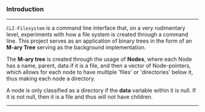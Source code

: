### Introduction
---
`CLI-Filesystem` is a command line interface that, on a very rudimentary level, experiments with how a file system is created through a command line. This project serves as an application of binary trees in the form of an **M-ary Tree** serving as the background implementation. 

The **M-ary tree** is created through the usage of **Nodes**, where each Node has a name, parent, data if it is a file, and then a vector of Node-pointers, which allows for each node to have multiple 'files' or 'directories' below it, thus making each node a directory.

A node is only classified as a directory if the **data** variable within it is null. If it is not null, then it is a file and thus will not have children. 

---
